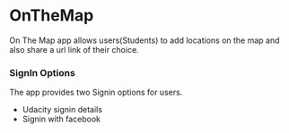 # OnTheMap
On The Map app allows users(Students) to add locations on the map and also share a url link of their choice.

### SignIn Options
The app provides two Signin options for users.
 - Udacity signin details
 - Signin with facebook

